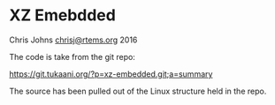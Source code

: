 XZ Emebdded
===========

Chris Johns <chrisj@rtems.org> 2016

The code is take from the git repo:

  https://git.tukaani.org/?p=xz-embedded.git;a=summary

The source has been pulled out of the Linux structure held in the repo.

